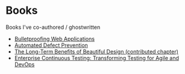 # Books
Books I've co-authored / ghostwritten
- [Bulletproofing Web Applications](https://0ffaaf2d-3e3c-46b4-ade1-36f3614edf6e.filesusr.com/ugd/ae4a12_abd294b303cd4f6095dae8cfb994aec6.pdf)
- [Automated Defect Prevention](https://0ffaaf2d-3e3c-46b4-ade1-36f3614edf6e.filesusr.com/ugd/ae4a12_7b4184e7afc04e47a12e87dc18b094fa.pdf)
- [The Long-Term Benefits of Beautiful Design (contributed chapter)](https://0ffaaf2d-3e3c-46b4-ade1-36f3614edf6e.filesusr.com/ugd/ae4a12_f831d76b12e143f9b78075c5a007aa9f.pdf)
- [Enterprise Continuous Testing: Transforming Testing for Agile and DevOps](https://0ffaaf2d-3e3c-46b4-ade1-36f3614edf6e.filesusr.com/ugd/ae4a12_0870a4eff1c34b1ca09bfdd06e63f92b.pdf)
